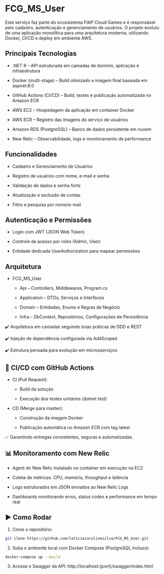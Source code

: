 # FCG_MS_User
Este serviço faz parte do ecossistema FIAP Cloud Games e é responsável pelo cadastro, autenticação e gerenciamento de usuários. O projeto evoluiu de uma aplicação monolítica para uma arquitetura moderna, utilizando Docker, CI/CD e deploy em ambiente AWS.

## Principais Tecnologias
- .NET 8 – API estruturada em camadas de domínio, aplicação e infraestrutura

- Docker (multi-stage) – Build otimizado e imagem final baseada em aspnet:8.0

- GitHub Actions (CI/CD) – Build, testes e publicação automatizada no Amazon ECR

- AWS EC2 – Hospedagem da aplicação em container Docker

- AWS ECR – Registro das imagens do serviço de usuários

- Amazon RDS (PostgreSQL) – Banco de dados persistente em nuvem

- New Relic – Observabilidade, logs e monitoramento de performance

## Funcionalidades
- Cadastro e Gerenciamento de Usuários

- Registro de usuários com nome, e-mail e senha

- Validação de dados e senha forte

- Atualização e exclusão de contas

- Filtro e pesquisa por nome/e-mail

## Autenticação e Permissões

- Login com JWT (JSON Web Token)

- Controle de acesso por roles (Admin, User)

- Entidade dedicada UserAuthorization para mapear permissões

## Arquitetura

 - FCG_MS_User

    - Api – Controllers, Middlewares, Program.cs

    - Application – DTOs, Serviços e Interfaces

    - Domain – Entidades, Enums e Regras de Negócio

    - Infra – DbContext, Repositórios, Configurações de Persistência

✔️ Arquitetura em camadas seguindo boas práticas de DDD e REST

✔️ Injeção de dependência configurada via AddScoped

✔️ Estrutura pensada para evolução em microsserviços

## 🚀 CI/CD com GitHub Actions

- CI (Pull Request):

    - Build da solução

    - Execução dos testes unitários (dotnet test)

- CD (Merge para master):

    - Construção da imagem Docker
  
    - Publicação automática no Amazon ECR com tag latest

✅ Garantindo entregas consistentes, seguras e automatizadas.

## 📊 Monitoramento com New Relic
- Agent do New Relic instalado no container em execução na EC2

- Coleta de métricas: CPU, memória, throughput e latência

- Logs estruturados em JSON enviados ao New Relic Logs

- Dashboards monitorando erros, status codes e performance em tempo real

## ▶️ Como Rodar
1. Clone o repositório:
 ```bash
git clone https://github.com/leticiacarolinesilva/FCG_MS_User.git
 ```
2. Suba o ambiente local com Docker Compose (PostgreSQL incluso):
 ```bash
docker-compose up --build
```
3. Acesse o Swagger da API:
http://localhost:{port}/swagger/index.html

